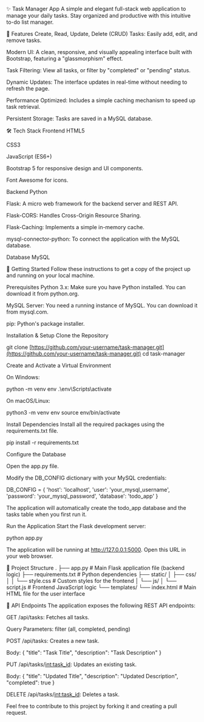 ✨ Task Manager App
A simple and elegant full-stack web application to manage your daily tasks. Stay organized and productive with this intuitive to-do list manager.

🌟 Features
Create, Read, Update, Delete (CRUD) Tasks: Easily add, edit, and remove tasks.

Modern UI: A clean, responsive, and visually appealing interface built with Bootstrap, featuring a "glassmorphism" effect.

Task Filtering: View all tasks, or filter by "completed" or "pending" status.

Dynamic Updates: The interface updates in real-time without needing to refresh the page.

Performance Optimized: Includes a simple caching mechanism to speed up task retrieval.

Persistent Storage: Tasks are saved in a MySQL database.

🛠️ Tech Stack
Frontend
HTML5

CSS3

JavaScript (ES6+)

Bootstrap 5 for responsive design and UI components.

Font Awesome for icons.

Backend
Python

Flask: A micro web framework for the backend server and REST API.

Flask-CORS: Handles Cross-Origin Resource Sharing.

Flask-Caching: Implements a simple in-memory cache.

mysql-connector-python: To connect the application with the MySQL database.

Database
MySQL

🚀 Getting Started
Follow these instructions to get a copy of the project up and running on your local machine.

Prerequisites
Python 3.x: Make sure you have Python installed. You can download it from python.org.

MySQL Server: You need a running instance of MySQL. You can download it from mysql.com.

pip: Python's package installer.

Installation & Setup
Clone the Repository

git clone [https://github.com/your-username/task-manager.git](https://github.com/your-username/task-manager.git)
cd task-manager

Create and Activate a Virtual Environment

On Windows:

python -m venv env
.\env\Scripts\activate

On macOS/Linux:

python3 -m venv env
source env/bin/activate

Install Dependencies
Install all the required packages using the requirements.txt file.

pip install -r requirements.txt

Configure the Database

Open the app.py file.

Modify the DB_CONFIG dictionary with your MySQL credentials:

DB_CONFIG = {
    'host': 'localhost',
    'user': 'your_mysql_username',
    'password': 'your_mysql_password',
    'database': 'todo_app'
}

The application will automatically create the todo_app database and the tasks table when you first run it.

Run the Application
Start the Flask development server:

python app.py

The application will be running at http://127.0.0.1:5000. Open this URL in your web browser.

📁 Project Structure
.
├── app.py              # Main Flask application file (backend logic)
├── requirements.txt    # Python dependencies
├── static/
│   ├── css/
│   │   └── style.css   # Custom styles for the frontend
│   └── js/
│       └── script.js   # Frontend JavaScript logic
└── templates/
    └── index.html      # Main HTML file for the user interface

📝 API Endpoints
The application exposes the following REST API endpoints:

GET /api/tasks: Fetches all tasks.

Query Parameters: filter (all, completed, pending)

POST /api/tasks: Creates a new task.

Body: { "title": "Task Title", "description": "Task Description" }

PUT /api/tasks/<int:task_id>: Updates an existing task.

Body: { "title": "Updated Title", "description": "Updated Description", "completed": true }

DELETE /api/tasks/<int:task_id>: Deletes a task.

Feel free to contribute to this project by forking it and creating a pull request.
